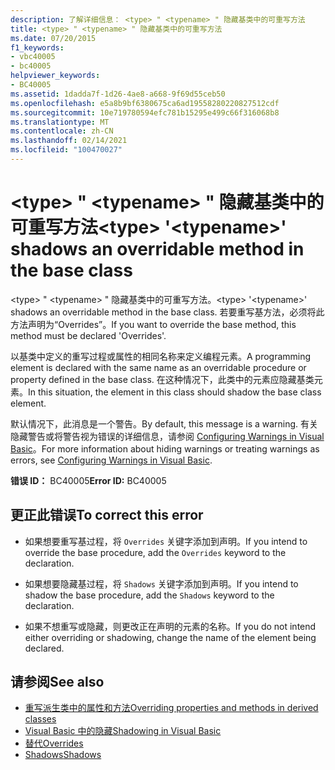 ```yaml
---
description: 了解详细信息： <type> " <typename> " 隐藏基类中的可重写方法
title: <type> " <typename> " 隐藏基类中的可重写方法
ms.date: 07/20/2015
f1_keywords:
- vbc40005
- bc40005
helpviewer_keywords:
- BC40005
ms.assetid: 1dadda7f-1d26-4ae8-a668-9f69d55ceb50
ms.openlocfilehash: e5a8b9bf6380675ca6ad19558280220827512cdf
ms.sourcegitcommit: 10e719780594efc781b15295e499c66f316068b8
ms.translationtype: MT
ms.contentlocale: zh-CN
ms.lasthandoff: 02/14/2021
ms.locfileid: "100470027"
---
```

# <a name="type-typename-shadows-an-overridable-method-in-the-base-class"></a><span data-ttu-id="c9f09-103">\<type> " \<typename> " 隐藏基类中的可重写方法</span><span class="sxs-lookup"><span data-stu-id="c9f09-103">\<type> '\<typename>' shadows an overridable method in the base class</span></span>

<span data-ttu-id="c9f09-104">\<type> " \<typename> " 隐藏基类中的可重写方法。</span><span class="sxs-lookup"><span data-stu-id="c9f09-104">\<type> '\<typename>' shadows an overridable method in the base class.</span></span> <span data-ttu-id="c9f09-105">若要重写基方法，必须将此方法声明为“Overrides”。</span><span class="sxs-lookup"><span data-stu-id="c9f09-105">If you want to override the base method, this method must be declared 'Overrides'.</span></span>  
  
 <span data-ttu-id="c9f09-106">以基类中定义的重写过程或属性的相同名称来定义编程元素。</span><span class="sxs-lookup"><span data-stu-id="c9f09-106">A programming element is declared with the same name as an overridable procedure or property defined in the base class.</span></span> <span data-ttu-id="c9f09-107">在这种情况下，此类中的元素应隐藏基类元素。</span><span class="sxs-lookup"><span data-stu-id="c9f09-107">In this situation, the element in this class should shadow the base class element.</span></span>  
  
 <span data-ttu-id="c9f09-108">默认情况下，此消息是一个警告。</span><span class="sxs-lookup"><span data-stu-id="c9f09-108">By default, this message is a warning.</span></span> <span data-ttu-id="c9f09-109">有关隐藏警告或将警告视为错误的详细信息，请参阅 [Configuring Warnings in Visual Basic](/visualstudio/ide/configuring-warnings-in-visual-basic)。</span><span class="sxs-lookup"><span data-stu-id="c9f09-109">For more information about hiding warnings or treating warnings as errors, see [Configuring Warnings in Visual Basic](/visualstudio/ide/configuring-warnings-in-visual-basic).</span></span>  
  
 <span data-ttu-id="c9f09-110">**错误 ID：** BC40005</span><span class="sxs-lookup"><span data-stu-id="c9f09-110">**Error ID:** BC40005</span></span>  
  
## <a name="to-correct-this-error"></a><span data-ttu-id="c9f09-111">更正此错误</span><span class="sxs-lookup"><span data-stu-id="c9f09-111">To correct this error</span></span>  
  
- <span data-ttu-id="c9f09-112">如果想要重写基过程，将 `Overrides` 关键字添加到声明。</span><span class="sxs-lookup"><span data-stu-id="c9f09-112">If you intend to override the base procedure, add the `Overrides` keyword to the declaration.</span></span>  
  
- <span data-ttu-id="c9f09-113">如果想要隐藏基过程，将 `Shadows` 关键字添加到声明。</span><span class="sxs-lookup"><span data-stu-id="c9f09-113">If you intend to shadow the base procedure, add the `Shadows` keyword to the declaration.</span></span>  
  
- <span data-ttu-id="c9f09-114">如果不想重写或隐藏，则更改正在声明的元素的名称。</span><span class="sxs-lookup"><span data-stu-id="c9f09-114">If you do not intend either overriding or shadowing, change the name of the element being declared.</span></span>  
  
## <a name="see-also"></a><span data-ttu-id="c9f09-115">请参阅</span><span class="sxs-lookup"><span data-stu-id="c9f09-115">See also</span></span>

- [<span data-ttu-id="c9f09-116">重写派生类中的属性和方法</span><span class="sxs-lookup"><span data-stu-id="c9f09-116">Overriding properties and methods in derived classes</span></span>](../programming-guide/language-features/objects-and-classes/inheritance-basics.md#overriding-properties-and-methods-in-derived-classes)
- [<span data-ttu-id="c9f09-117">Visual Basic 中的隐藏</span><span class="sxs-lookup"><span data-stu-id="c9f09-117">Shadowing in Visual Basic</span></span>](../programming-guide/language-features/declared-elements/shadowing.md)
- [<span data-ttu-id="c9f09-118">替代</span><span class="sxs-lookup"><span data-stu-id="c9f09-118">Overrides</span></span>](../language-reference/modifiers/overrides.md)
- [<span data-ttu-id="c9f09-119">Shadows</span><span class="sxs-lookup"><span data-stu-id="c9f09-119">Shadows</span></span>](../language-reference/modifiers/shadows.md)
